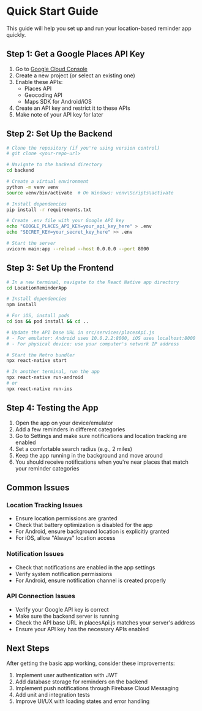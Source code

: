 # Quick Start Guide

This guide will help you set up and run your location-based reminder app quickly.

## Step 1: Get a Google Places API Key

1. Go to [Google Cloud Console](https://console.cloud.google.com/)
2. Create a new project (or select an existing one)
3. Enable these APIs:
   - Places API
   - Geocoding API
   - Maps SDK for Android/iOS
4. Create an API key and restrict it to these APIs
5. Make note of your API key for later

## Step 2: Set Up the Backend

```bash
# Clone the repository (if you're using version control)
# git clone <your-repo-url>

# Navigate to the backend directory
cd backend

# Create a virtual environment
python -m venv venv
source venv/bin/activate  # On Windows: venv\Scripts\activate

# Install dependencies
pip install -r requirements.txt

# Create .env file with your Google API key
echo "GOOGLE_PLACES_API_KEY=your_api_key_here" > .env
echo "SECRET_KEY=your_secret_key_here" >> .env

# Start the server
uvicorn main:app --reload --host 0.0.0.0 --port 8000
```

## Step 3: Set Up the Frontend

```bash
# In a new terminal, navigate to the React Native app directory
cd LocationReminderApp

# Install dependencies
npm install

# For iOS, install pods
cd ios && pod install && cd ..

# Update the API base URL in src/services/placesApi.js
# - For emulator: Android uses 10.0.2.2:8000, iOS uses localhost:8000
# - For physical device: use your computer's network IP address

# Start the Metro bundler
npx react-native start

# In another terminal, run the app
npx react-native run-android
# or
npx react-native run-ios
```

## Step 4: Testing the App

1. Open the app on your device/emulator
2. Add a few reminders in different categories
3. Go to Settings and make sure notifications and location tracking are enabled
4. Set a comfortable search radius (e.g., 2 miles)
5. Keep the app running in the background and move around
6. You should receive notifications when you're near places that match your reminder categories

## Common Issues

### Location Tracking Issues
- Ensure location permissions are granted
- Check that battery optimization is disabled for the app
- For Android, ensure background location is explicitly granted
- For iOS, allow "Always" location access

### Notification Issues
- Check that notifications are enabled in the app settings
- Verify system notification permissions
- For Android, ensure notification channel is created properly

### API Connection Issues
- Verify your Google API key is correct
- Make sure the backend server is running
- Check the API base URL in placesApi.js matches your server's address
- Ensure your API key has the necessary APIs enabled

## Next Steps

After getting the basic app working, consider these improvements:

1. Implement user authentication with JWT
2. Add database storage for reminders on the backend
3. Implement push notifications through Firebase Cloud Messaging
4. Add unit and integration tests
5. Improve UI/UX with loading states and error handling
